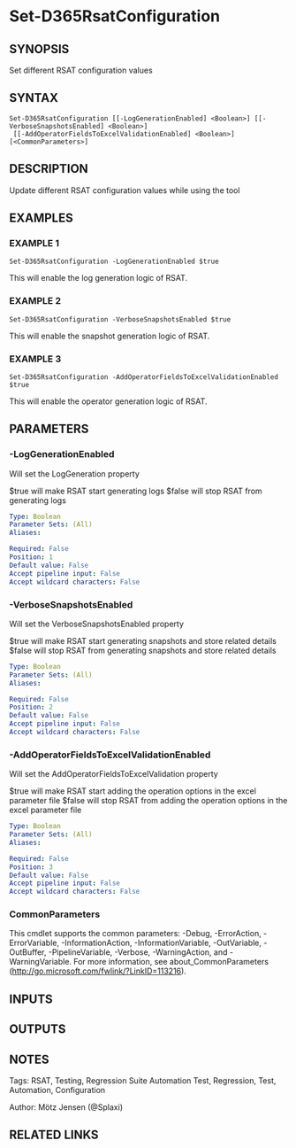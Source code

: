 ﻿---
external help file: d365fo.tools-help.xml
Module Name: d365fo.tools
online version:
schema: 2.0.0
---

# Set-D365RsatConfiguration

## SYNOPSIS
Set different RSAT configuration values

## SYNTAX

```
Set-D365RsatConfiguration [[-LogGenerationEnabled] <Boolean>] [[-VerboseSnapshotsEnabled] <Boolean>]
 [[-AddOperatorFieldsToExcelValidationEnabled] <Boolean>] [<CommonParameters>]
```

## DESCRIPTION
Update different RSAT configuration values while using the tool

## EXAMPLES

### EXAMPLE 1
```
Set-D365RsatConfiguration -LogGenerationEnabled $true
```

This will enable the log generation logic of RSAT.

### EXAMPLE 2
```
Set-D365RsatConfiguration -VerboseSnapshotsEnabled $true
```

This will enable the snapshot generation logic of RSAT.

### EXAMPLE 3
```
Set-D365RsatConfiguration -AddOperatorFieldsToExcelValidationEnabled $true
```

This will enable the operator generation logic of RSAT.

## PARAMETERS

### -LogGenerationEnabled
Will set the LogGeneration property

$true will make RSAT start generating logs
$false will stop RSAT from generating logs

```yaml
Type: Boolean
Parameter Sets: (All)
Aliases:

Required: False
Position: 1
Default value: False
Accept pipeline input: False
Accept wildcard characters: False
```

### -VerboseSnapshotsEnabled
Will set the VerboseSnapshotsEnabled property

$true will make RSAT start generating snapshots and store related details
$false will stop RSAT from generating snapshots and store related details

```yaml
Type: Boolean
Parameter Sets: (All)
Aliases:

Required: False
Position: 2
Default value: False
Accept pipeline input: False
Accept wildcard characters: False
```

### -AddOperatorFieldsToExcelValidationEnabled
Will set the AddOperatorFieldsToExcelValidation property

$true will make RSAT start adding the operation options in the excel parameter file
$false will stop RSAT from adding the operation options in the excel parameter file

```yaml
Type: Boolean
Parameter Sets: (All)
Aliases:

Required: False
Position: 3
Default value: False
Accept pipeline input: False
Accept wildcard characters: False
```

### CommonParameters
This cmdlet supports the common parameters: -Debug, -ErrorAction, -ErrorVariable, -InformationAction, -InformationVariable, -OutVariable, -OutBuffer, -PipelineVariable, -Verbose, -WarningAction, and -WarningVariable.
For more information, see about_CommonParameters (http://go.microsoft.com/fwlink/?LinkID=113216).

## INPUTS

## OUTPUTS

## NOTES
Tags: RSAT, Testing, Regression Suite Automation Test, Regression, Test, Automation, Configuration

Author: Mötz Jensen (@Splaxi)

## RELATED LINKS
